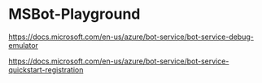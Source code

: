 # MSBot-Playground

https://docs.microsoft.com/en-us/azure/bot-service/bot-service-debug-emulator

https://docs.microsoft.com/en-us/azure/bot-service/bot-service-quickstart-registration

